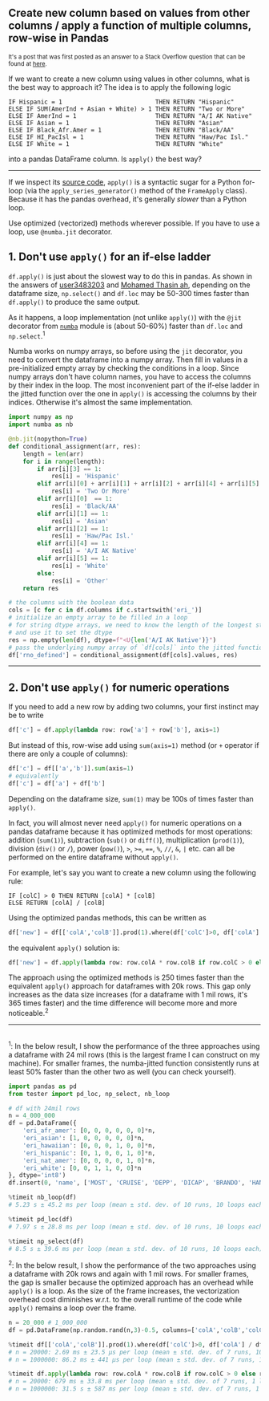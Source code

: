 ## Create new column based on values from other columns / apply a function of multiple columns, row-wise in Pandas

<sup> It's a post that was first posted as an answer to a Stack Overflow question that can be found at [here](https://stackoverflow.com/a/73643899/19123103).</sup>


If we want to create a new column using values in other columns, what is the best way to approach it? The idea is to apply the following logic
```none
IF Hispanic = 1                          THEN RETURN "Hispanic"
ELSE IF SUM(AmerInd + Asian + White) > 1 THEN RETURN "Two or More"
ELSE IF AmerInd = 1                      THEN RETURN "A/I AK Native"
ELSE IF Asian = 1                        THEN RETURN "Asian"
ELSE IF Black_Afr.Amer = 1               THEN RETURN "Black/AA"
ELSE IF HI_PacIsl = 1                    THEN RETURN "Haw/Pac Isl."
ELSE IF White = 1                        THEN RETURN "White"
```
into a pandas DataFrame column. Is `apply()` the best way?


---

If we inspect its [source code](https://github.com/pandas-dev/pandas/blob/main/pandas/core/apply.py), `apply()` is a syntactic sugar for a Python for-loop (via the `apply_series_generator()` method of the `FrameApply` class). Because it has the pandas overhead, it's generally *slower* than a Python loop.

Use optimized (vectorized) methods wherever possible. If you have to use a loop, use `@numba.jit` decorator.

## 1. Don't use `apply()` for an if-else ladder

`df.apply()` is just about the slowest way to do this in pandas. As shown in the answers of [user3483203](https://stackoverflow.com/a/53505512/19123103) and [Mohamed Thasin ah](https://stackoverflow.com/a/57410089/19123103), depending on the dataframe size, `np.select()` and `df.loc` may be 50-300 times faster than `df.apply()` to produce the same output.

As it happens, a loop implementation (not unlike `apply()`) with the `@jit` decorator from [`numba`](https://numba.pydata.org/numba-doc/latest/user/5minguide.html) module is (about 50-60%) faster than `df.loc` and `np.select`.<sup>1</sup>

Numba works on numpy arrays, so before using the `jit` decorator, you need to convert the dataframe into a numpy array. Then fill in values in a pre-initialized empty array by checking the conditions in a loop. Since numpy arrays don't have column names, you have to access the columns by their index in the loop. The most inconvenient part of the if-else ladder in the jitted function over the one in `apply()` is accessing the columns by their indices. Otherwise it's almost the same implementation.

```python
import numpy as np
import numba as nb

@nb.jit(nopython=True)
def conditional_assignment(arr, res):    
    length = len(arr)
    for i in range(length):
        if arr[i][3] == 1:
            res[i] = 'Hispanic'
        elif arr[i][0] + arr[i][1] + arr[i][2] + arr[i][4] + arr[i][5] > 1:
            res[i] = 'Two Or More'
        elif arr[i][0]  == 1:
            res[i] = 'Black/AA'
        elif arr[i][1] == 1:
            res[i] = 'Asian'
        elif arr[i][2] == 1:
            res[i] = 'Haw/Pac Isl.'
        elif arr[i][4] == 1:
            res[i] = 'A/I AK Native'
        elif arr[i][5] == 1:
            res[i] = 'White'
        else:
            res[i] = 'Other'
    return res

# the columns with the boolean data
cols = [c for c in df.columns if c.startswith('eri_')]
# initialize an empty array to be filled in a loop
# for string dtype arrays, we need to know the length of the longest string
# and use it to set the dtype
res = np.empty(len(df), dtype=f"<U{len('A/I AK Native')}")
# pass the underlying numpy array of `df[cols]` into the jitted function
df['rno_defined'] = conditional_assignment(df[cols].values, res)
```
---

## 2. Don't use `apply()` for numeric operations

If you need to add a new row by adding two columns, your first instinct may be to write
```python
df['c'] = df.apply(lambda row: row['a'] + row['b'], axis=1)
```
But instead of this, row-wise add using `sum(axis=1)` method (or `+` operator if there are only a couple of columns):
```python
df['c'] = df[['a','b']].sum(axis=1)
# equivalently
df['c'] = df['a'] + df['b']
```
Depending on the dataframe size, `sum(1)` may be 100s of times faster than `apply()`.

In fact, you will almost never need `apply()` for numeric operations on a pandas dataframe because it has optimized methods for most operations: addition (`sum(1)`), subtraction (`sub()` or `diff()`), multiplication (`prod(1)`), division (`div()` or `/`), power (`pow()`), `>`, `>=`, `==`, `%`, `//`, `&`, `|` etc. can all be performed on the entire dataframe without `apply()`.

For example, let's say you want to create a new column using the following rule:
```none
IF [colC] > 0 THEN RETURN [colA] * [colB]
ELSE RETURN [colA] / [colB]
```
Using the optimized pandas methods, this can be written as
```python
df['new'] = df[['colA','colB']].prod(1).where(df['colC']>0, df['colA'] / df['colB'])
```
the equivalent `apply()` solution is:
```python
df['new'] = df.apply(lambda row: row.colA * row.colB if row.colC > 0 else row.colA / row.colB, axis=1)
```
The approach using the optimized methods is 250 times faster than the equivalent `apply()` approach for dataframes with 20k rows. This gap only increases as the data size increases (for a dataframe with 1 mil rows, it's 365 times faster) and the time difference will become more and more noticeable.<sup>2</sup>

---

<br>
<sup>1</sup>: In the below result, I show the performance of the three approaches using a dataframe with 24 mil rows (this is the largest frame I can construct on my machine). For smaller frames, the numba-jitted function consistently runs at least 50% faster than the other two as well (you can check yourself).

```python
import pandas as pd
from tester import pd_loc, np_select, nb_loop

# df with 24mil rows
n = 4_000_000
df = pd.DataFrame({
    'eri_afr_amer': [0, 0, 0, 0, 0, 0]*n, 
    'eri_asian': [1, 0, 0, 0, 0, 0]*n, 
    'eri_hawaiian': [0, 0, 0, 1, 0, 0]*n, 
    'eri_hispanic': [0, 1, 0, 0, 1, 0]*n, 
    'eri_nat_amer': [0, 0, 0, 0, 1, 0]*n, 
    'eri_white': [0, 0, 1, 1, 0, 0]*n
}, dtype='int8')
df.insert(0, 'name', ['MOST', 'CRUISE', 'DEPP', 'DICAP', 'BRANDO', 'HANKS']*n)

%timeit nb_loop(df)
# 5.23 s ± 45.2 ms per loop (mean ± std. dev. of 10 runs, 10 loops each)

%timeit pd_loc(df)
# 7.97 s ± 28.8 ms per loop (mean ± std. dev. of 10 runs, 10 loops each)

%timeit np_select(df)
# 8.5 s ± 39.6 ms per loop (mean ± std. dev. of 10 runs, 10 loops each)
```

<sup>2</sup>: In the below result, I show the performance of the two approaches using a dataframe with 20k rows and again with 1 mil rows. For smaller frames, the gap is smaller because the optimized approach has an overhead while `apply()` is a loop. As the size of the frame increases, the vectorization overhead cost diminishes w.r.t. to the overall runtime of the code while `apply()` remains a loop over the frame.
```python
n = 20_000 # 1_000_000
df = pd.DataFrame(np.random.rand(n,3)-0.5, columns=['colA','colB','colC'])

%timeit df[['colA','colB']].prod(1).where(df['colC']>0, df['colA'] / df['colB'])
# n = 20000: 2.69 ms ± 23.5 µs per loop (mean ± std. dev. of 7 runs, 100 loops each)
# n = 1000000: 86.2 ms ± 441 µs per loop (mean ± std. dev. of 7 runs, 10 loops each)

%timeit df.apply(lambda row: row.colA * row.colB if row.colC > 0 else row.colA / row.colB, axis=1)
# n = 20000: 679 ms ± 33.8 ms per loop (mean ± std. dev. of 7 runs, 1 loop each)
# n = 1000000: 31.5 s ± 587 ms per loop (mean ± std. dev. of 7 runs, 1 loop each)
```